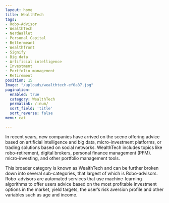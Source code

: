 ```yaml
---
layout: home
title: WealthTech
tags:
- Robo-Advisor
- WealthTech
- NerdWallet
- Personal Capital
- Bettermeant
- Wealthfront
- Signify
- Big data
- Artificial intelligence
- Investment
- Portfolio management
- Retirement
position: 15
Image: "/uploads/wealthtech-ef0a87.jpg"
pagination: 
  enabled: true
  category: WealthTech
  permalink: /:num/
  sort_field: 'title'
  sort_reverse: false
menu: cat

---
```


In recent years, new companies have arrived on the scene offering advice based on artificial intelligence and big data, micro-investment platforms, or trading solutions based on social networks. WealthTech includes topics like robo-retirement, digital brokers, personal finance management (PFM). micro-investing, and other portfolio management tools. 

This broader category is known as WealthTech and can be further broken down into several sub-categories, that largest of which is Robo-advisors.  Robo-advisors are automated services that use machine-learning algorithms to offer users advice based on the most profitable investment options in the market, yield targets, the user’s risk aversion profile and other variables such as age and income.